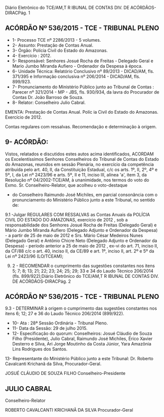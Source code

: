 Diário Eletrônico do TCE/AM,T R IBUNAL DE CONTAS DIV. DE ACÓRDÃOS-DIRACPág. 1

## ACÓRDÃO Nº 536/2015 - TCE - TRIBUNAL PLENO

- 1- Processo TCE nº 2286/2013 - 5 volumes.
- 2- Assunto: Prestação de Contas Anual.
- 3- Órgão: Polícia Civil do Estado do Amazonas.
- 4- Exercício : 2012.
- 5-  Responsável: Senhores  Josué  Rocha  de  Freitas  -  Delegado  Geral  e  Mario  Jumbo Miranda Aufiero - Ordenador da Despesa à época.
- 6-  Unidade  Técnica: Relatório  Conclusivo  nº  89/2013  -  DICAD/AM,  fls.  371/395  e Informação conclusiva nº 206/2014 - DICAD/AM, fls. 899/923.
- 7-  Pronunciamento  do  Ministério  Público  junto  ao  Tribunal  de  Contas :  Parecer  nº 321/2014 - MP - JBS, fls. 930/934, da lavra do Procurador de Contas Dr. João Barroso de Souza.
- 8- Relator: Conselheiro Julio Cabral.

EMENTA: Prestação de Contas Anual. Políc ia Civil  do Estado do  Amazonas. Exercício de 2012.

Contas regulares com ressalvas. Recomendação e determinação à origem.

## 9- ACÓRDÃO:

Vistos, relatados e discutidos estes autos acima identificados,  ACORDAM os Excelentíssimos  Senhores  Conselheiros do Tribunal de Contas do Estado do Amazonas, reunidos em sessão Plenária, no exercício da competência atribuída pelo art. 40, II, da Constituição Estadual, c/c os arts. 1º, II, 2º, 4º e 5º, I, da Lei nº 2423/96 e arts. 5º, II  e  11,  inciso  III,  alínea  'a',  item  3,  da  Resolução  nº  04/2002-TCE/AM, à unanimidade, nos termos do voto do Exmo. Sr. Conselheiro-Relator, que acolheu o voto-destaque

- do Conselheiro Raimundo José Michiles, em parcial consonância com o pronunciamento do Ministério Público junto a este Tribunal, no sentido de:

9.1 -Julgar REGULARES  COM  RESSALVAS as Contas  Anuais  da POLÍCIA CIVIL DO ESTADO DO AMAZONAS, exercício de 2012 , sob a responsabilidade  dos Senhores  Josué  Rocha  de  Freitas  (Delegado  Geral)  e  Mário Jumbo Miranda Aufiero (Delegado Adjunto e Ordenador da Despesa) - a partir de 25 de  maio  de  2012  e  Srs.  Mário  César Medeiros  Nunes  (Delegado  Geral) e  Antônio Chicre Neto (Delegado Adjunto e Ordenador da Despesa) - período anterior a 25 de maio de 2012 , ex-vi do art. 71, inciso II, da CF/88 c/c o art. 40, inciso II, da CE/89 e art. 1º, inciso II, art. 2º e 5º da Lei nº 2423/96 (LO/TCEAM);

9. 2 - RECOMENDAR o cumprimento das sugestões constantes nos itens 5; 7; 8; 13; 21; 22; 23; 24; 25; 29; 33 e 34 do Laudo Técnico 206/2014 (fls. 899/922);Diário Eletrônico do TCE/AM,T R IBUNAL DE CONTAS DIV. DE ACÓRDÃOS-DIRACPág. 2

## ACÓRDÃO Nº 536/2015 - TCE - TRIBUNAL PLENO

9.3 - DETERMINAR à origem o cumprimento das sugestões constantes nos itens 6; 12; 27 e 36 do Laudo Técnico 206/2014 (899/922).

- 10- Ata : 28ª Sessão Ordinária - Tribunal Pleno.
- 11- Data da Sessão: 29 de julho 2015.
- 12- Especificação do quorum: Conselheiros: Josué Cláudio de Souza Filho (Presidente), Julio Cabral, Raimundo José Michiles, Érico Xavier Desterro e Silva, Ari Jorge Moutinho da Costa Júnior, Yara Amazônia Lins Rodrigues dos Santos.

13- Representante do Ministério Público junto a este Tribunal: Dr. Roberto Cavalcanti Krichanã da Silva, Procurador-Geral.

JOSUÉ CLÁUDIO DE SOUZA FILHO Conselheiro-Presidente

## JULIO CABRAL

Conselheiro-Relator

ROBERTO CAVALCANTI KRICHANÃ DA SILVA Procurador-Geral